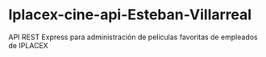 # Iplacex-cine-api-Esteban-Villarreal
API REST Express para administración de películas favoritas de empleados de IPLACEX
